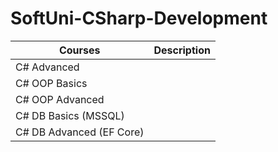 # SoftUni-CSharp-Development
| Courses  | Description
| ------------- | ------------- |
| C# Advanced  | 
| C# OOP Basics  |
| C# OOP Advanced  |
| C# DB Basics (MSSQL)  |
| C# DB Advanced (EF Core)  |